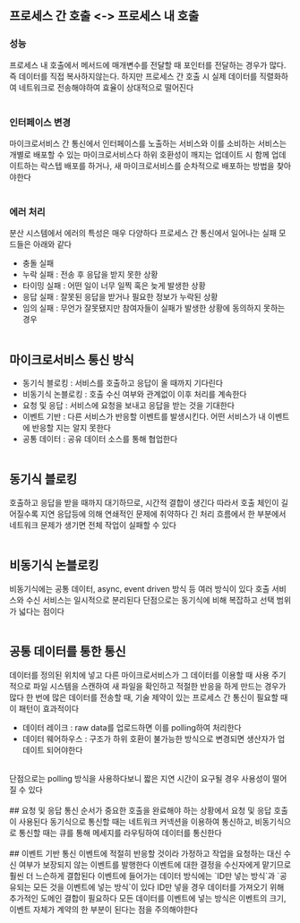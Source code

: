 ## 프로세스 간 호출 <-> 프로세스 내 호출

### 성능 
프로세스 내 호출에서 메서드에 매개변수를 전달할 때 포인터를 전달하는 경우가 많다. 즉 데이터를 직접 복사하지않는다.
하지만 프로세스 간 호출 시 실제 데이터를 직렬화하여 네트워크로 전송해야하여 효율이 상대적으로 떨어진다
<br/><br/>
### 인터페이스 변경
마이크로서비스 간 통신에서 인터페이스를 노출하는 서비스와 이를 소비하는 서비스는 개별로 배포할 수 있는 마이크로서비스다
하위 호환성이 깨지는 업데이트 시 함께 업데이트하는 락스텝 배포를 하거나,
새 마이크로서비스를 순차적으로 배포하는 방법을 찾아야한다
<br/><br/>
### 에러 처리

분산 시스템에서 에러의 특성은 매우 다양하다
프로세스 간 통신에서 일어나는 실패 모드들은 아래와 같다

- 충돌 실패
- 누락 실패 : 전송 후 응답을 받지 못한 상황
- 타이밍 실패 : 어떤 일이 너무 일찍 혹은 늦게 발생한 상황
- 응답 실패 : 잘못된 응답을 받거나 필요한 정보가 누락된 상황
- 임의 실패 : 무언가 잘못됐지만 참여자들이 실패가 발생한 상황에 동의하지 못하는 경우
<br/><br/>
## 마이크로서비스 통신 방식
- 동기식 블로킹 : 서비스를 호출하고 응답이 올 때까지 기다린다
- 비동기식 논블로킹 : 호출 수신 여부와 관계없이 이후 처리를 계속한다
- 요청 및 응답 : 서비스에 요청을 보내고 응답을 받는 것을 기대한다
- 이벤트 기반 : 다른 서비스가 반응할 이벤트를 발생시킨다. 어떤 서비스가 내 이벤트에 반응할 지는 알지 못한다
- 공통 데이터 : 공유 데이터 소스를 통해 협업한다
<br/><br/>
## 동기식 블로킹 
호출하고 응답을 받을 때까지 대기하므로, 시간적 결합이 생긴다
따라서 호출 체인이 길어질수록 지연 응답등에 의해 연쇄적인 문제에 취약하다
긴 처리 흐름에서 한 부분에서 네트워크 문제가 생기면 전체 작업이 실패할 수 있다
<br/><br/>
## 비동기식 논블로킹
비동기식에는 공통 데이터, async, event driven 방식 등 여러 방식이 있다
호출 서비스와 수신 서비스는 일시적으로 분리된다
단점으로는 동기식에 비해 복잡하고 선택 범위가 넓다는 점이다
<br/><br/>
## 공통 데이터를 통한 통신
데이터를 정의된 위치에 넣고 다른 마이크로서비스가 그 데이터를 이용할 때 사용
주기적으로 파일 시스템을 스캔하여 새 파일을 확인하고 적절한 반응을 하게 만드는 경우가 많다
한 번에 많은 데이터를 전송할 때, 기술 제약이 있는 프로세스 간 통신이 필요할 때 이 패턴이 효과적이다

- 데이터 레이크 : raw data를 업로드하면 이를 polling하여 처리한다
- 데이터 웨어하우스 : 구조가 하위 호환이 불가능한 방식으로 변경되면 생산자가 업데이트 되어야한다
<br/>
단점으로는 polling 방식을 사용하다보니 짧은 지연 시간이 요구될 경우 사용성이 떨어질 수 있다
<br/><br/>
## 요청 및 응답 통신
순서가 중요한 호출을 완료해야 하는 상황에서 요청 및 응답 호출이 사용된다
동기식으로 통신할 때는 네트워크 커넥션을 이용하여 통신하고,
비동기식으로 통신할 때는 큐를 통해 메세지를 라우팅하여 데이터를 통신한다
<br/><br/>
## 이벤트 기반 통신
이벤트에 적절히 반응할 것이라 가정하고 작업을 요청하는 대신 수신 여부가 보장되지 않는 이벤트를 발행한다
이벤트에 대한 결정을 수신자에게 맡기므로 훨씬 더 느슨하게 결합된다
이벤트에 들어가는 데이터 방식에는 `ID만 넣는 방식`과 `공유되는 모든 것을 이벤트에 넣는 방식`이 있다
ID만 넣을 경우 데이터를 가져오기 위해 추가적인 도메인 결합이 필요하다
모든 데이터를 이벤트에 넣는 방식은 이벤트의 크기, 이벤트 자체가 계약의 한 부분이 된다는 점을 주의해야한다
